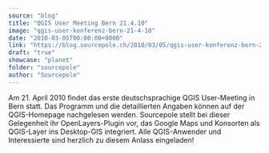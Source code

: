 ```yaml
---
source: "blog"
title: "QGIS User Meeting Bern 21.4.10"
image: "qgis-user-konferenz-bern-21-4-10"
date: "2010-03-05T00:00:00+0000"
link: "https://blog.sourcepole.ch/2010/03/05/qgis-user-konferenz-bern-21-4-10/"
draft: "true"
showcase: "planet"
folder: "sourcepole"
author: "Sourcepole"
---
```


Am 21. April 2010 findet das erste deutschsprachige QGIS User-Meeting in Bern statt. Das Programm und die detaillierten Angaben können auf der QGIS-Homepage nachgelesen werden.
Sourcepole stellt bei dieser Gelegenheit ihr OpenLayers-Plugin vor, das Google Maps und Konsorten als QGIS-Layer ins Desktop-GIS integriert.
Alle QGIS-Anwender und Interessierte sind herzlich zu diesem Anlass eingeladen!
